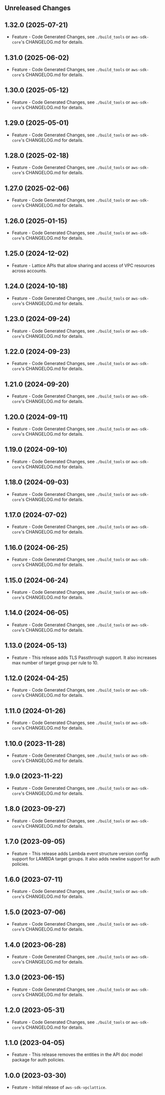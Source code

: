 Unreleased Changes
------------------

1.32.0 (2025-07-21)
------------------

* Feature - Code Generated Changes, see `./build_tools` or `aws-sdk-core`'s CHANGELOG.md for details.

1.31.0 (2025-06-02)
------------------

* Feature - Code Generated Changes, see `./build_tools` or `aws-sdk-core`'s CHANGELOG.md for details.

1.30.0 (2025-05-12)
------------------

* Feature - Code Generated Changes, see `./build_tools` or `aws-sdk-core`'s CHANGELOG.md for details.

1.29.0 (2025-05-01)
------------------

* Feature - Code Generated Changes, see `./build_tools` or `aws-sdk-core`'s CHANGELOG.md for details.

1.28.0 (2025-02-18)
------------------

* Feature - Code Generated Changes, see `./build_tools` or `aws-sdk-core`'s CHANGELOG.md for details.

1.27.0 (2025-02-06)
------------------

* Feature - Code Generated Changes, see `./build_tools` or `aws-sdk-core`'s CHANGELOG.md for details.

1.26.0 (2025-01-15)
------------------

* Feature - Code Generated Changes, see `./build_tools` or `aws-sdk-core`'s CHANGELOG.md for details.

1.25.0 (2024-12-02)
------------------

* Feature - Lattice APIs that allow sharing and access of VPC resources across accounts.

1.24.0 (2024-10-18)
------------------

* Feature - Code Generated Changes, see `./build_tools` or `aws-sdk-core`'s CHANGELOG.md for details.

1.23.0 (2024-09-24)
------------------

* Feature - Code Generated Changes, see `./build_tools` or `aws-sdk-core`'s CHANGELOG.md for details.

1.22.0 (2024-09-23)
------------------

* Feature - Code Generated Changes, see `./build_tools` or `aws-sdk-core`'s CHANGELOG.md for details.

1.21.0 (2024-09-20)
------------------

* Feature - Code Generated Changes, see `./build_tools` or `aws-sdk-core`'s CHANGELOG.md for details.

1.20.0 (2024-09-11)
------------------

* Feature - Code Generated Changes, see `./build_tools` or `aws-sdk-core`'s CHANGELOG.md for details.

1.19.0 (2024-09-10)
------------------

* Feature - Code Generated Changes, see `./build_tools` or `aws-sdk-core`'s CHANGELOG.md for details.

1.18.0 (2024-09-03)
------------------

* Feature - Code Generated Changes, see `./build_tools` or `aws-sdk-core`'s CHANGELOG.md for details.

1.17.0 (2024-07-02)
------------------

* Feature - Code Generated Changes, see `./build_tools` or `aws-sdk-core`'s CHANGELOG.md for details.

1.16.0 (2024-06-25)
------------------

* Feature - Code Generated Changes, see `./build_tools` or `aws-sdk-core`'s CHANGELOG.md for details.

1.15.0 (2024-06-24)
------------------

* Feature - Code Generated Changes, see `./build_tools` or `aws-sdk-core`'s CHANGELOG.md for details.

1.14.0 (2024-06-05)
------------------

* Feature - Code Generated Changes, see `./build_tools` or `aws-sdk-core`'s CHANGELOG.md for details.

1.13.0 (2024-05-13)
------------------

* Feature - This release adds TLS Passthrough support. It also increases max number of target group per rule to 10.

1.12.0 (2024-04-25)
------------------

* Feature - Code Generated Changes, see `./build_tools` or `aws-sdk-core`'s CHANGELOG.md for details.

1.11.0 (2024-01-26)
------------------

* Feature - Code Generated Changes, see `./build_tools` or `aws-sdk-core`'s CHANGELOG.md for details.

1.10.0 (2023-11-28)
------------------

* Feature - Code Generated Changes, see `./build_tools` or `aws-sdk-core`'s CHANGELOG.md for details.

1.9.0 (2023-11-22)
------------------

* Feature - Code Generated Changes, see `./build_tools` or `aws-sdk-core`'s CHANGELOG.md for details.

1.8.0 (2023-09-27)
------------------

* Feature - Code Generated Changes, see `./build_tools` or `aws-sdk-core`'s CHANGELOG.md for details.

1.7.0 (2023-09-05)
------------------

* Feature - This release adds Lambda event structure version config support for LAMBDA target groups. It also adds newline support for auth policies.

1.6.0 (2023-07-11)
------------------

* Feature - Code Generated Changes, see `./build_tools` or `aws-sdk-core`'s CHANGELOG.md for details.

1.5.0 (2023-07-06)
------------------

* Feature - Code Generated Changes, see `./build_tools` or `aws-sdk-core`'s CHANGELOG.md for details.

1.4.0 (2023-06-28)
------------------

* Feature - Code Generated Changes, see `./build_tools` or `aws-sdk-core`'s CHANGELOG.md for details.

1.3.0 (2023-06-15)
------------------

* Feature - Code Generated Changes, see `./build_tools` or `aws-sdk-core`'s CHANGELOG.md for details.

1.2.0 (2023-05-31)
------------------

* Feature - Code Generated Changes, see `./build_tools` or `aws-sdk-core`'s CHANGELOG.md for details.

1.1.0 (2023-04-05)
------------------

* Feature - This release removes the entities in the API doc model package for auth policies.

1.0.0 (2023-03-30)
------------------

* Feature - Initial release of `aws-sdk-vpclattice`.


